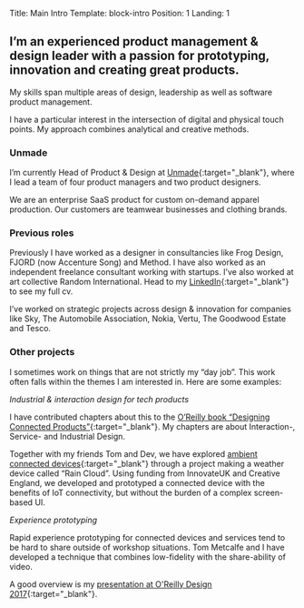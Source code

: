 Title: Main Intro
Template: block-intro
Position: 1
Landing: 1

## I’m an experienced product management & design leader with a passion for prototyping, innovation and creating great products.

My skills span multiple areas of design, leadership as well as software product management. 

I have a particular interest in the intersection of digital and physical touch points. My approach combines analytical and creative methods.

### Unmade

I’m currently Head of Product & Design at [Unmade](https://www.unmade.com/){:target="_blank"}, where I lead a team of four product managers and two product designers.

We are an enterprise SaaS product for custom on-demand apparel production. Our customers are teamwear businesses and clothing brands.

### Previous roles

Previously I have worked as a designer in consultancies like Frog Design, FJORD (now Accenture Song) and Method. I have also worked as an independent freelance consultant working with startups. I’ve also worked at art collective Random International. Head to my [LinkedIn](https://www.linkedin.com/in/martincharlier/){:target="_blank"} to see my full cv. 

I’ve worked on strategic projects across design & innovation for companies like Sky, The Automobile Association, Nokia, Vertu, The Goodwood Estate and Tesco.

### Other projects

I sometimes work on things that are not strictly my “day job”. This work often falls within the themes I am interested in. Here are some examples:

*Industrial & interaction design for tech products*

I have contributed chapters about this to the [O’Reilly book “Designing Connected Products”](http://www.designingconnectedproducts.com/){:target="_blank"}. My chapters are about Interaction-, Service- and Industrial Design.

Together with my friends Tom and Dev, we have explored [ambient connected devices](https://raincloud.eu/){:target="_blank"} through a project making a weather device called “Rain Cloud”. Using funding from InnovateUK and Creative England, we developed and prototyped a connected device with the benefits of IoT connectivity, but without the burden of a complex screen-based UI.

*Experience prototyping*

Rapid experience prototyping for connected devices and services tend to be hard to share outside of workshop situations.
Tom Metcalfe and I have developed a technique that combines low-fidelity with the share-ability of video.

A good overview is my [presentation at O'Reilly Design 2017](https://www.slideshare.net/MartinCharlier/video-as-a-prototyping-tool-for-connected-products-88595992){:target="_blank"}. 